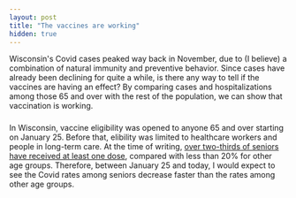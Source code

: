 ```yaml
---
layout: post
title: "The vaccines are working"
hidden: true
---
```


Wisconsin's Covid cases peaked way back in November, due to (I believe) a combination of natural immunity and preventive behavior. Since cases have already been declining for quite a while, is there any way to tell if the vaccines are having an effect? By comparing cases and hospitalizations among those 65 and over with the rest of the population, we can show that vaccination is working.

### 
In Wisconsin, vaccine eligibility was opened to anyone 65 and over starting on January 25. Before that, elibility was limited to healthcare workers and people in long-term care. At the time of writing, [over two-thirds of seniors have received at least one dose](https://www.dhs.wisconsin.gov/covid-19/vaccine-data.htm), compared with less than 20% for other age groups. Therefore, between January 25 and today, I would expect to see the Covid rates among seniors decrease faster than the rates among other age groups.

